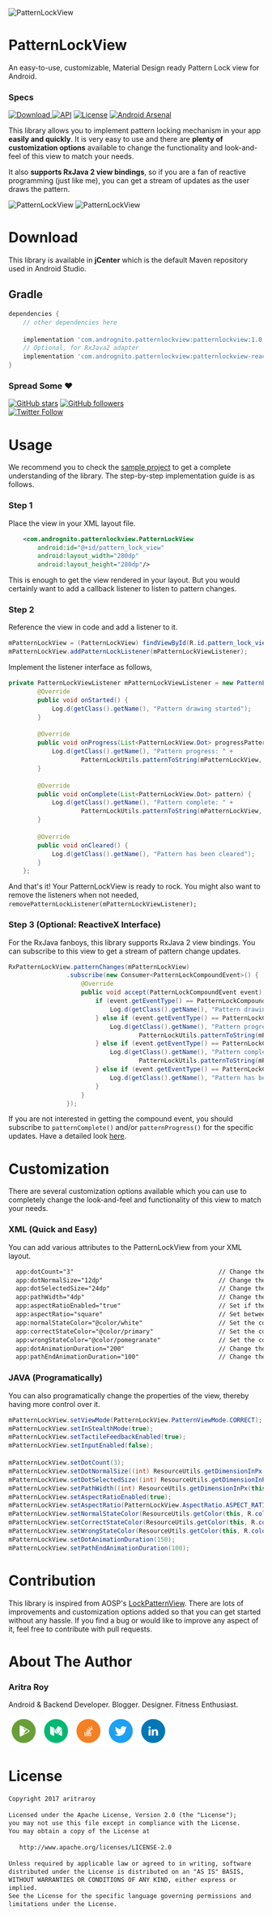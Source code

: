 ![PatternLockView](https://github.com/aritraroy/PatternLockView/blob/master/screenshots/pattern-lock-view-banner.png?raw=true)

# PatternLockView
An easy-to-use, customizable, Material Design ready Pattern Lock view for Android.

### Specs
[ ![Download](https://api.bintray.com/packages/aritraroy/maven/patternlockview/images/download.svg) ](https://bintray.com/aritraroy/maven/patternlockview/_latestVersion) [![API](https://img.shields.io/badge/API-14%2B-orange.svg?style=flat)](https://android-arsenal.com/api?level=14) [![License](https://img.shields.io/badge/License-Apache%202.0-blue.svg)](https://opensource.org/licenses/Apache-2.0) [![Android Arsenal](https://img.shields.io/badge/Android%20Arsenal-PatternLockView-brightgreen.svg?style=flat)](https://android-arsenal.com/details/1/5515)


This library allows you to implement pattern locking mechanism in your app **easily and quickly**. It is very easy to use and there are **plenty of customization options** available to change the functionality and look-and-feel of this view to match your needs.

It also **supports RxJava 2 view bindings**, so if you are a fan of reactive programming (just like me), you can get a stream of updates as the user draws the pattern.

![PatternLockView](https://github.com/aritraroy/PatternLockView/blob/master/screenshots/pattern_lock_view_small.gif?raw=true) ![PatternLockView](https://github.com/aritraroy/PatternLockView/blob/master/screenshots/pattern_lock_view_2_small.gif?raw=true)


# Download

This library is available in **jCenter** which is the default Maven repository used in Android Studio.

## Gradle 
```gradle
dependencies {
    // other dependencies here
    
    implementation 'com.andrognito.patternlockview:patternlockview:1.0.0'
    // Optional, for RxJava2 adapter
    implementation 'com.andrognito.patternlockview:patternlockview-reactive:1.0.0'
}
```

### Spread Some :heart:
[![GitHub stars](https://img.shields.io/github/stars/aritraroy/PatternLockView.svg?style=social&label=Star)](https://github.com/aritraroy) [![GitHub followers](https://img.shields.io/github/followers/aritraroy.svg?style=social&label=Follow)](https://github.com/aritraroy)  
[![Twitter Follow](https://img.shields.io/twitter/follow/aritraroy.svg?style=social)](https://twitter.com/aritraroy) 


# Usage
We recommend you to check the [sample project](https://github.com/aritraroy/PatternLockView/blob/master/app/src/main/java/com/andrognito/patternlockdemo/MainActivity.java) to get a complete understanding of the library. The step-by-step implementation guide is as follows.

### Step 1

Place the view in your XML layout file.

```xml
    <com.andrognito.patternlockview.PatternLockView
        android:id="@+id/pattern_lock_view"
        android:layout_width="280dp"
        android:layout_height="280dp"/>
```

This is enough to get the view rendered in your layout. But you would certainly want to add a callback listener to listen to pattern changes.

### Step 2

Reference the view in code and add a listener to it.

```java
mPatternLockView = (PatternLockView) findViewById(R.id.pattern_lock_view);
mPatternLockView.addPatternLockListener(mPatternLockViewListener);
```

Implement the listener interface as follows,

```java
private PatternLockViewListener mPatternLockViewListener = new PatternLockViewListener() {
        @Override
        public void onStarted() {
            Log.d(getClass().getName(), "Pattern drawing started");
        }

        @Override
        public void onProgress(List<PatternLockView.Dot> progressPattern) {
            Log.d(getClass().getName(), "Pattern progress: " +
                    PatternLockUtils.patternToString(mPatternLockView, progressPattern));
        }

        @Override
        public void onComplete(List<PatternLockView.Dot> pattern) {
            Log.d(getClass().getName(), "Pattern complete: " +
                    PatternLockUtils.patternToString(mPatternLockView, pattern));
        }

        @Override
        public void onCleared() {
            Log.d(getClass().getName(), "Pattern has been cleared");
        }
    };
```

And that's it! Your PatternLockView is ready to rock. You might also want to remove the listeners when not needed,         `removePatternLockListener(mPatternLockViewListener);`


### Step 3 (Optional: ReactiveX Interface)

For the RxJava fanboys, this library supports RxJava 2 view bindings. You can subscribe to this view to get a stream of pattern change updates.

```java
RxPatternLockView.patternChanges(mPatternLockView)
                .subscribe(new Consumer<PatternLockCompoundEvent>() {
                    @Override
                    public void accept(PatternLockCompoundEvent event) throws Exception {
                        if (event.getEventType() == PatternLockCompoundEvent.EventType.PATTERN_STARTED) {
                            Log.d(getClass().getName(), "Pattern drawing started");
                        } else if (event.getEventType() == PatternLockCompoundEvent.EventType.PATTERN_PROGRESS) {
                            Log.d(getClass().getName(), "Pattern progress: " +
                                    PatternLockUtils.patternToString(mPatternLockView, event.getPattern()));
                        } else if (event.getEventType() == PatternLockCompoundEvent.EventType.PATTERN_COMPLETE) {
                            Log.d(getClass().getName(), "Pattern complete: " +
                                    PatternLockUtils.patternToString(mPatternLockView, event.getPattern()));
                        } else if (event.getEventType() == PatternLockCompoundEvent.EventType.PATTERN_CLEARED) {
                            Log.d(getClass().getName(), "Pattern has been cleared");
                        }
                    }
                });
```

If you are not interested in getting the compound event, you should subscribe to `patternComplete()` and/or `patternProgress()` for the specific updates. Have a detailed look [here](https://github.com/aritraroy/PatternLockView/blob/master/patternlockview-rxadapter/src/main/java/com/andrognito/rxpatternlockview/RxPatternLockView.java).

# Customization

There are several customization options available which you can use to completely change the look-and-feel and functionality of this view to match your needs.

### XML (Quick and Easy)

You can add various attributes to the PatternLockView from your XML layout.

```xml
  app:dotCount="3"                                        // Change the no.of dots in a row (or column)
  app:dotNormalSize="12dp"                                // Change the size of the dots in normal state
  app:dotSelectedSize="24dp"                              // Change the size of the dots in selected state
  app:pathWidth="4dp"                                     // Change the width of the path
  app:aspectRatioEnabled="true"                           // Set if the view should respect custom aspect ratio
  app:aspectRatio="square"                                // Set between "square", "width_bias", "height_bias"
  app:normalStateColor="@color/white"                     // Set the color of the pattern view in normal state
  app:correctStateColor="@color/primary"                  // Set the color of the pattern view in correct state
  app:wrongStateColor="@color/pomegranate"                // Set the color of the pattern view in error state     
  app:dotAnimationDuration="200"                          // Change the duration of the animating dots
  app:pathEndAnimationDuration="100"                      // Change the duration of the path end animaiton
```

### JAVA (Programatically)

You can also programatically change the properties of the view, thereby having more control over it.

```java
mPatternLockView.setViewMode(PatternLockView.PatternViewMode.CORRECT);       // Set the current viee more 
mPatternLockView.setInStealthMode(true);                                     // Set the pattern in stealth mode (pattern drawing is hidden)
mPatternLockView.setTactileFeedbackEnabled(true);                            // Enables vibration feedback when the pattern is drawn
mPatternLockView.setInputEnabled(false);                                     // Disables any input from the pattern lock view completely

mPatternLockView.setDotCount(3);
mPatternLockView.setDotNormalSize((int) ResourceUtils.getDimensionInPx(this, R.dimen.pattern_lock_dot_size));
mPatternLockView.setDotSelectedSize((int) ResourceUtils.getDimensionInPx(this, R.dimen.pattern_lock_dot_selected_size));
mPatternLockView.setPathWidth((int) ResourceUtils.getDimensionInPx(this, R.dimen.pattern_lock_path_width));
mPatternLockView.setAspectRatioEnabled(true);
mPatternLockView.setAspectRatio(PatternLockView.AspectRatio.ASPECT_RATIO_HEIGHT_BIAS); 
mPatternLockView.setNormalStateColor(ResourceUtils.getColor(this, R.color.white));
mPatternLockView.setCorrectStateColor(ResourceUtils.getColor(this, R.color.primary));
mPatternLockView.setWrongStateColor(ResourceUtils.getColor(this, R.color.pomegranate));
mPatternLockView.setDotAnimationDuration(150);
mPatternLockView.setPathEndAnimationDuration(100);

```

# Contribution

This library is inspired from AOSP's [LockPatternView](https://github.com/android/platform_frameworks_base/blob/master/core/java/com/android/internal/widget/LockPatternView.java). There are lots of improvements and customization options added so that you can get started without any hassle. If you find a bug or would like to improve any aspect of it, feel free to contribute with pull requests.


# About The Author

### Aritra Roy

Android & Backend Developer. Blogger. Designer. Fitness Enthusiast.

<a href="https://play.google.com/store/apps/details?id=com.codexapps.andrognito&hl=en"><img src="https://github.com/aritraroy/social-icons/blob/master/play-store-icon.png?raw=true" width="60"></a> <a href="https://blog.aritraroy.in/"><img src="https://github.com/aritraroy/social-icons/blob/master/medium-icon.png?raw=true" width="60"></a>
<a href="http://stackoverflow.com/users/2858654/aritra-roy"><img src="https://github.com/aritraroy/social-icons/blob/master/stackoverflow-icon.png?raw=true" width="60"></a>
<a href="https://twitter.com/aritraroy"><img src="https://github.com/aritraroy/social-icons/blob/master/twitter-icon.png?raw=true" width="60"></a>
<a href="http://linkedin.com/in/aritra-roy"><img src="https://github.com/aritraroy/social-icons/blob/master/linkedin-icon.png?raw=true" width="60"></a>


# License

```
Copyright 2017 aritraroy

Licensed under the Apache License, Version 2.0 (the "License");
you may not use this file except in compliance with the License.
You may obtain a copy of the License at

   http://www.apache.org/licenses/LICENSE-2.0

Unless required by applicable law or agreed to in writing, software
distributed under the License is distributed on an "AS IS" BASIS,
WITHOUT WARRANTIES OR CONDITIONS OF ANY KIND, either express or implied.
See the License for the specific language governing permissions and
limitations under the License.
```
